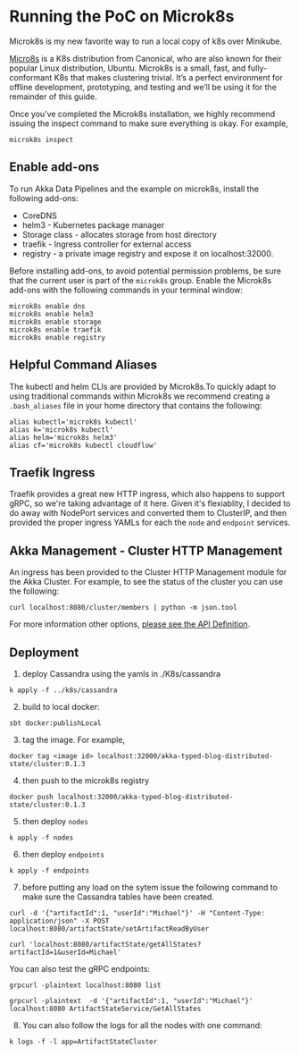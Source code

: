 # Running the PoC on Microk8s

Microk8s is my new favorite way to run a local copy of k8s over Minikube. 

[Micro8s](https://microk8s.io/) is a K8s distribution from Canonical, who are also known for their popular Linux distribution, Ubuntu. Microk8s is a small, fast, and fully-conformant K8s that makes clustering trivial. It’s a perfect environment for offline development, prototyping, and testing and we’ll be using it for the remainder of this guide.

Once you’ve completed the Microk8s installation, we highly recommend issuing the inspect command to make sure everything is okay. For example,

```
microk8s inspect
```

## Enable add-ons
To run Akka Data Pipelines and the example on microk8s, install the following add-ons:

* CoreDNS
* helm3 - Kubernetes package manager 
* Storage class - allocates storage from host directory
* traefik - Ingress controller for external access
* registry - a private image registry and expose it on localhost:32000.

Before installing add-ons, to avoid potential permission problems, be sure that the current user is part of the `microk8s` group.
Enable the Microk8s add-ons with the following commands in your terminal window:

```
microk8s enable dns
microk8s enable helm3
microk8s enable storage
microk8s enable traefik
microk8s enable registry
```
## Helpful Command Aliases
The kubectl and helm CLIs are provided by Microk8s.To quickly adapt to using traditional commands within Microk8s we recommend creating a `.bash_aliases` file in your home directory that contains the following:

```
alias kubectl='microk8s kubectl'
alias k='microk8s kubectl'
alias helm='microk8s helm3'
alias cf='microk8s kubectl cloudflow'
```

## Traefik Ingress
Traefik provides a great new HTTP ingress, which also happens to support gRPC, so we're taking advantage of it here. Given it's flexiablity, I decided to do away with NodePort services and converted them to ClusterIP, and then provided the proper ingress YAMLs for each the `node` and `endpoint` services.

## Akka Management - Cluster HTTP Management

An ingress has been provided to the Cluster HTTP Management module for the Akka Cluster. For example, to see the status of the cluster you can use the following: 

```
curl localhost:8080/cluster/members | python -m json.tool
```
For more information other options, [please see the API Definition](https://doc.akka.io/docs/akka-management/current/cluster-http-management.html#api-definition).

## Deployment
1. deploy Cassandra using the yamls in ./K8s/cassandra
```
k apply -f ../k8s/cassandra
```
2. build to local docker:
```
sbt docker:publishLocal
```
3. tag the image. For example,
```
docker tag <image id> localhost:32000/akka-typed-blog-distributed-state/cluster:0.1.3
```
4. then push to the microk8s registry
```
docker push localhost:32000/akka-typed-blog-distributed-state/cluster:0.1.3
```
5. then deploy `nodes`
```
k apply -f nodes
```
6. then deploy `endpoints`
```
k apply -f endpoints
```
7. before putting any load on the sytem issue the following command to make sure the Cassandra tables have been created.
```
curl -d '{"artifactId":1, "userId":"Michael"}' -H "Content-Type: application/json" -X POST localhost:8080/artifactState/setArtifactReadByUser

curl 'localhost:8080/artifactState/getAllStates?artifactId=1&userId=Michael'
```
You can also test the gRPC endpoints:
```
grpcurl -plaintext localhost:8080 list

grpcurl -plaintext  -d '{"artifactId":1, "userId":"Michael"}' localhost:8080 ArtifactStateService/GetAllStates
```
8. You can also follow the logs for all the nodes with one command:
```
k logs -f -l app=ArtifactStateCluster
```

